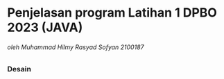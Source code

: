# Penjelasan program Latihan 1 DPBO 2023 (JAVA)

###### oleh Muhammad Hilmy Rasyad Sofyan 2100187


### Desain
